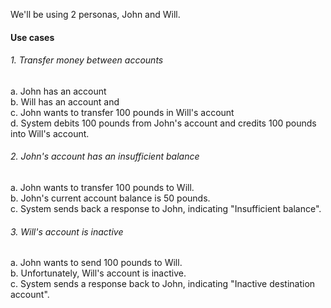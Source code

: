 We'll be using 2 personas, John and Will.

#### Use cases
###### 1. Transfer money between accounts
a. John has an account  
b. Will has an account and  
c. John wants to transfer 100 pounds in Will's account  
d. System debits 100 pounds from John's account and credits 100 pounds into Will's account.  

###### 2. John's account has an insufficient balance
a. John wants to transfer 100 pounds to Will.  
b. John's current account balance is 50 pounds.  
c. System sends back a response to John, indicating "Insufficient balance".  

###### 3. Will's account is inactive
a. John wants to send 100 pounds to Will.  
b. Unfortunately, Will's account is inactive.  
c. System sends a response back to John, indicating "Inactive destination account".  

